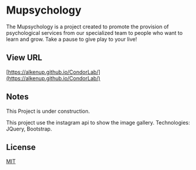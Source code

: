 # Mupsychology

The Mupsychology is a project created to promote the provision of psychological services from our specialized team to people who want to learn and grow. Take a pause to give play to your live!

## View URL

[https://alkenup.github.io/CondorLab/](https://alkenup.github.io/CondorLab/)

## Notes
This Project is under construction.

This project use the instagram api to show the image gallery.
Technologies: JQuery, Bootstrap.

## License
[MIT](https://choosealicense.com/licenses/mit/)
